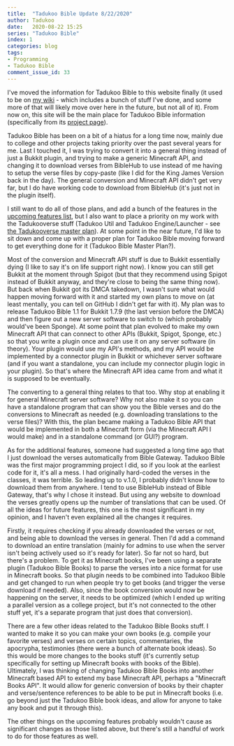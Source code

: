 ```yaml
---
title:  "Tadukoo Bible Update 8/22/2020"
author: Tadukoo
date:   2020-08-22 15:25
series: "Tadukoo Bible"
index: 1
categories: blog
tags: 
- Programming
- Tadukoo Bible
comment_issue_id: 33
---
```

I've moved the information for Tadukoo Bible to this website finally (it used to be on [my wiki](https://tadukooverse.wikia.com) - which includes a bunch of stuff I've done, and 
some more of that will likely move over here in the future, but not all of it). From now on, this site will be the main place for Tadukoo Bible information (specifically from its 
[project page](/projects/TadukooBible.html)).

Tadukoo Bible has been on a bit of a hiatus for a long time now, mainly due to college and other projects taking priority over the past several years for me. Last I touched it, 
I was trying to convert it into a general thing instead of just a Bukkit plugin, and trying to make a generic Minecraft API, and changing it to download verses from BibleHub 
to use instead of me having to setup the verse files by copy-paste (like I did for the King James Version back in the day). The general conversion and Minecraft API didn't get 
very far, but I do have working code to download from BibleHub (it's just not in the plugin itself).

I still want to do all of those plans, and add a bunch of the features in the [upcoming features list](/TadukooBible/tadukoo-bible-upcoming-features.html), but I also want to 
place a priority on my work with the Tadukooverse stuff (Tadukoo Util and Tadukoo Engine/Launcher - 
see [the Tadukooverse master plan](https://tadukooverse.github.io/2020/08/14/the-tadukooverse-master-plan.html)). At some point in the near future, I'd like to sit down and 
come up with a proper plan for Tadukoo Bible moving forward to get everything done for it (Tadukoo Bible Master Plan?).

Most of the conversion and Minecraft API stuff is due to Bukkit essentially dying (I like to say it's on life support right now). I know you can still get Bukkit at the moment 
through Spigot (but that they recommend using Spigot instead of Bukkit anyway, and they're close to being the same thing now). But back when Bukkit got its DMCA takedown, 
I wasn't sure what would happen moving forward with it and started my own plans to move on (at least mentally, you can tell on GitHub I didn't get far with it). My plan 
was to release Tadukoo Bible 1.1 for Bukkit 1.7.9 (the last version before the DMCA) and then figure out a new server software to switch to (which probably would've been 
Sponge). At some point that plan evolved to make my own Minecraft API that can connect to other APIs (Bukkit, Spigot, Sponge, etc.) so that you write a plugin once and 
can use it on any server software (in theory). Your plugin would use my API's methods, and my API would be implemented by a connector plugin in Bukkit or whichever 
server software (and if you want a standalone, you can include my connector plugin logic in your plugin). So that's where the Minecraft API idea came from and what it 
is supposed to be eventually.

The converting to a general thing relates to that too. Why stop at enabling it for general Minecraft server software? Why not also make it so you can have a standalone 
program that can show you the Bible verses and do the conversions to Minecraft as needed (e.g. downloading translations to the verse files)? With this, the plan became 
making a Tadukoo Bible API that would be implemented in both a Minecraft form (via the Minecraft API I would make) and in a standalone command (or GUI?) program.

As for the additional features, someone had suggested a long time ago that I just download the verses automatically from Bible Gateway. Tadukoo Bible was the first 
major programming project I did, so if you look at the earliest code for it, it's all a mess. I had originally hard-coded the verses in the classes, it was terrible. 
So leading up to v.1.0, I probably didn't know how to download them from anywhere. I tend to use BibleHub instead of Bible Gateway, that's why I chose it instead. 
But using any website to download the verses greatly opens up the number of translations that can be used. Of all the ideas for future features, this one is 
the most significant in my opinion, and I haven't even explained all the changes it requires.

Firstly, it requires checking if you already downloaded the verses or not, and being able to download the verses in general. Then I'd add a command to download an 
entire translation (mainly for admins to use when the server isn't being actively used so it's ready for later). So far not so hard, but there's a problem. To get 
it as Minecraft books, I've been using a separate plugin (Tadukoo Bible Books) to parse the verses into a nice format for use in Minecraft books. So that plugin 
needs to be combined into Tadukoo Bible and get changed to run when people try to get books (and trigger the verse download if needed). Also, since the book 
conversion would now be happening on the server, it needs to be optimized (which I ended up writing a parallel version as a college project, but it's not connected 
to the other stuff yet, it's a separate program that just does that conversion).

There are a few other ideas related to the Tadukoo Bible Books stuff. I wanted to make it so you can make your own books (e.g. compile your favorite verses) and 
verses on certain topics, commentaries, the apocrypha, testimonies (there were a bunch of alternate book ideas). So this would be more changes to the books stuff 
(it's currently setup specifically for setting up Minecraft books with books of the Bible). Ultimately, I was thinking of changing Tadukoo Bible Books into another 
Minecraft based API to extend my base Minecraft API, perhaps a "Minecraft Books API". It would allow for generic conversion of books by their chapter and verse/sentence 
references to be able to be put in Minecraft books (i.e. go beyond just the Tadukoo Bible book ideas, and allow for anyone to take any book and put it through this).

The other things on the upcoming features probably wouldn't cause as significant changes as those listed above, but there's still a handful of work to do for those 
features as well.
